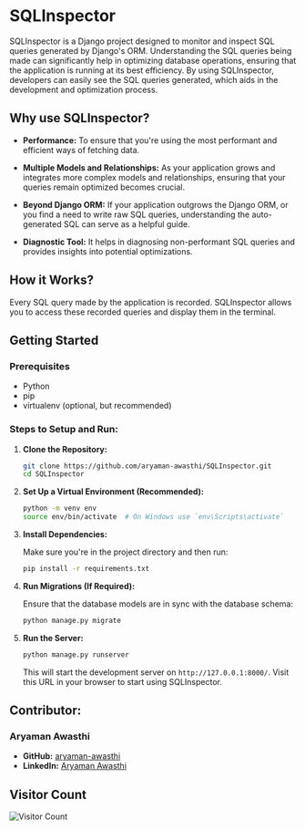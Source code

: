 # SQLInspector

SQLInspector is a Django project designed to monitor and inspect SQL queries generated by Django's ORM. Understanding the SQL queries being made can significantly help in optimizing database operations, ensuring that the application is running at its best efficiency. By using SQLInspector, developers can easily see the SQL queries generated, which aids in the development and optimization process.

## Why use SQLInspector?

- **Performance:** To ensure that you're using the most performant and efficient ways of fetching data.
  
- **Multiple Models and Relationships:** As your application grows and integrates more complex models and relationships, ensuring that your queries remain optimized becomes crucial.
  
- **Beyond Django ORM:** If your application outgrows the Django ORM, or you find a need to write raw SQL queries, understanding the auto-generated SQL can serve as a helpful guide.
  
- **Diagnostic Tool:** It helps in diagnosing non-performant SQL queries and provides insights into potential optimizations.

## How it Works?

Every SQL query made by the application is recorded. SQLInspector allows you to access these recorded queries and display them in the terminal.

## Getting Started

### Prerequisites

- Python
- pip
- virtualenv (optional, but recommended)

### Steps to Setup and Run:

1. **Clone the Repository:**

    ```bash
    git clone https://github.com/aryaman-awasthi/SQLInspector.git
    cd SQLInspector
    ```

2. **Set Up a Virtual Environment (Recommended):**

    ```bash
    python -m venv env
    source env/bin/activate  # On Windows use `env\Scripts\activate`
    ```

3. **Install Dependencies:**

    Make sure you're in the project directory and then run:

    ```bash
    pip install -r requirements.txt
    ```

4. **Run Migrations (If Required):**

    Ensure that the database models are in sync with the database schema:

    ```bash
    python manage.py migrate
    ```

5. **Run the Server:**

    ```bash
    python manage.py runserver
    ```

    This will start the development server on `http://127.0.0.1:8000/`. Visit this URL in your browser to start using SQLInspector.

<!-- ## Usage:

1. Ensure your application is using SQLInspector's tools to record queries.

2. Perform some operations in your application to generate SQL queries.

3. Access the terminal or the provided interface to view the generated SQL queries. -->

## Contributor:

### Aryaman Awasthi

- **GitHub:** [aryaman-awasthi](https://github.com/aryaman-awasthi)
- **LinkedIn:** [Aryaman Awasthi](https://www.linkedin.com/in/aryaman-awasthi/)

## Visitor Count

![Visitor Count](https://visitor-badge.glitch.me/badge?page_id=aryaman-awasthi.SQLInspector)
